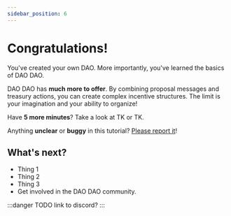 ```yaml
---
sidebar_position: 6
---
```


# Congratulations!

You've created your own DAO. More importantly, you've learned the basics of DAO DAO. 

DAO DAO has **much more to offer**.
By combining proposal messages and treasury actions, you can create complex incentive structures. The limit is your imagination and your ability to organize!

Have **5 more minutes**? Take a look at TK or TK.

Anything **unclear** or **buggy** in this tutorial? [Please report it](https://github.com/DA0-DA0/docs/issues)!

## What's next?

- Thing 1
- Thing 2
- Thing 3
- Get involved in the DAO DAO community.

:::danger TODO
link to discord?
:::
